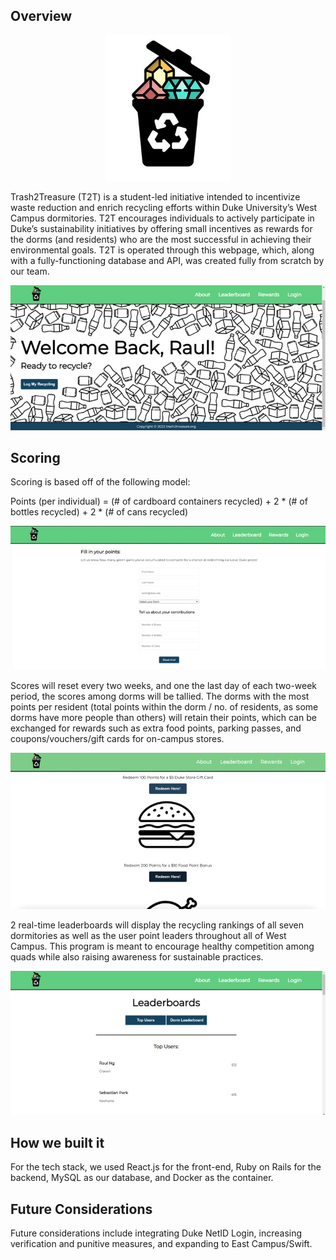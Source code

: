 ## **Overview**

<p align="center">
  <img src="https://github.com/huzaheer/Trash2Treasure/blob/main/gallery.jpg" alt="Trash2Treasure Logo" width="200"/>
</p>

Trash2Treasure (T2T) is a student-led initiative intended to incentivize waste reduction and enrich recycling efforts within Duke University’s West Campus dormitories. T2T encourages individuals to actively participate in Duke’s sustainability initiatives by offering small incentives as rewards for the dorms (and residents) who are the most successful in achieving their environmental goals. T2T is operated through this webpage, which, along with a fully-functioning database and API, was created fully from scratch by our team.

<p align="center">
  <img src="https://github.com/huzaheer/Trash2Treasure/blob/main/gallery-2.jpg" alt="Frontend" width="600"/>
</p>

## **Scoring**

Scoring is based off of the following model: 

Points (per individual) = (# of cardboard containers recycled) + 2 * (# of bottles recycled) + 2 * (# of cans recycled)

<p align="center">
  <img src="https://github.com/huzaheer/Trash2Treasure/blob/main/gallery-5.jpg" alt="Form" width="600"/>
</p>

Scores will reset every two weeks, and one the last day of each two-week period, the scores among dorms will be tallied. The dorms with the most points per resident (total points within the dorm / no. of residents, as some dorms have more people than others) will retain their points, which can be exchanged for rewards such as extra food points, parking passes, and coupons/vouchers/gift cards for on-campus stores. 

<p align="center">
  <img src="https://github.com/huzaheer/Trash2Treasure/blob/main/gallery-4.jpg" alt="Rewards" width="600"/>
</p>

2 real-time leaderboards will display the recycling rankings of all seven dormitories as well as the user point leaders throughout all of West Campus. This program is meant to encourage healthy competition among quads while also raising awareness for sustainable practices. 

<p align="center">
  <img src="https://github.com/huzaheer/Trash2Treasure/blob/main/gallery-3.jpg" alt="Leaderboard" width="600"/>
</p>


## **How we built it**

For the tech stack, we used React.js for the front-end, Ruby on Rails for the backend, MySQL as our database, and Docker as the container.

## **Future Considerations**

Future considerations include integrating Duke NetID Login, increasing verification and punitive measures, and expanding to East Campus/Swift. 
